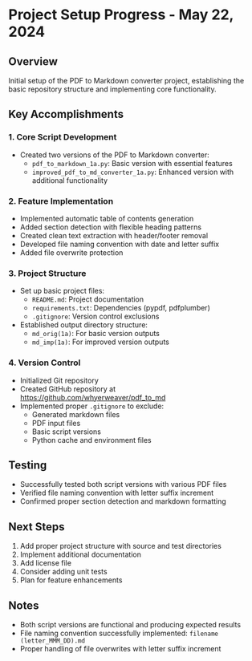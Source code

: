 # Project Setup Progress - May 22, 2024

## Overview
Initial setup of the PDF to Markdown converter project, establishing the basic repository structure and implementing core functionality.

## Key Accomplishments

### 1. Core Script Development
- Created two versions of the PDF to Markdown converter:
  - `pdf_to_markdown_1a.py`: Basic version with essential features
  - `improved_pdf_to_md_converter_1a.py`: Enhanced version with additional functionality

### 2. Feature Implementation
- Implemented automatic table of contents generation
- Added section detection with flexible heading patterns
- Created clean text extraction with header/footer removal
- Developed file naming convention with date and letter suffix
- Added file overwrite protection

### 3. Project Structure
- Set up basic project files:
  - `README.md`: Project documentation
  - `requirements.txt`: Dependencies (pypdf, pdfplumber)
  - `.gitignore`: Version control exclusions
- Established output directory structure:
  - `md_orig(1a)`: For basic version outputs
  - `md_imp(1a)`: For improved version outputs

### 4. Version Control
- Initialized Git repository
- Created GitHub repository at https://github.com/whyerweaver/pdf_to_md
- Implemented proper `.gitignore` to exclude:
  - Generated markdown files
  - PDF input files
  - Basic script versions
  - Python cache and environment files

## Testing
- Successfully tested both script versions with various PDF files
- Verified file naming convention with letter suffix increment
- Confirmed proper section detection and markdown formatting

## Next Steps
1. Add proper project structure with source and test directories
2. Implement additional documentation
3. Add license file
4. Consider adding unit tests
5. Plan for feature enhancements

## Notes
- Both script versions are functional and producing expected results
- File naming convention successfully implemented: `filename (letter_MMM_DD).md`
- Proper handling of file overwrites with letter suffix increment